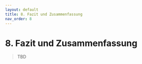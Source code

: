```yaml
---
layout: default
title: 8. Fazit und Zusammenfassung
nav_order: 8
---
```


# 8. Fazit und Zusammenfassung

>TBD
